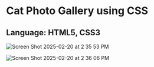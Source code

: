 # Cat Photo Gallery using CSS
## Language: HTML5, CSS3
![Screen Shot 2025-02-20 at 2 35 53 PM](https://github.com/user-attachments/assets/e10e010a-612a-42ed-b9b0-453727d43468)


![Screen Shot 2025-02-20 at 2 36 06 PM](https://github.com/user-attachments/assets/9465c2f9-4ba4-48a4-b18b-5820ce0c0666)
